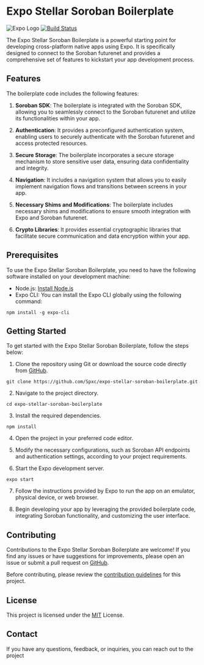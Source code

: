 # Expo Stellar Soroban Boilerplate

![Expo Logo](https://assets-global.website-files.com/5dee83171c0040227763490c/5df16d8f13f4cced330e587b_stellar-logo-solo-1.png)
[![Build Status](https://img.shields.io/travis/spxc/expo-stellar-soroban-boilerplate.svg)](https://travis-ci.org/spxc/expo-stellar-soroban-boilerplate)



The Expo Stellar Soroban Boilerplate is a powerful starting point for developing cross-platform native apps using Expo. It is specifically designed to connect to the Soroban futurenet and provides a comprehensive set of features to kickstart your app development process.

## Features

The boilerplate code includes the following features:

1. **Soroban SDK**: The boilerplate is integrated with the Soroban SDK, allowing you to seamlessly connect to the Soroban futurenet and utilize its functionalities within your app.

2. **Authentication**: It provides a preconfigured authentication system, enabling users to securely authenticate with the Soroban futurenet and access protected resources.

3. **Secure Storage**: The boilerplate incorporates a secure storage mechanism to store sensitive user data, ensuring data confidentiality and integrity.

4. **Navigation**: It includes a navigation system that allows you to easily implement navigation flows and transitions between screens in your app.

5. **Necessary Shims and Modifications**: The boilerplate includes necessary shims and modifications to ensure smooth integration with Expo and Soroban futurenet.

6. **Crypto Libraries**: It provides essential cryptographic libraries that facilitate secure communication and data encryption within your app.

## Prerequisites

To use the Expo Stellar Soroban Boilerplate, you need to have the following software installed on your development machine:

- Node.js: [Install Node.js](https://nodejs.org)
- Expo CLI: You can install the Expo CLI globally using the following command:

```shell
npm install -g expo-cli
```



## Getting Started

To get started with the Expo Stellar Soroban Boilerplate, follow the steps below:

1. Clone the repository using Git or download the source code directly from [GitHub](https://github.com/Spxc/expo-stellar-soroban-boilerplate).

 ```shell
 git clone https://github.com/Spxc/expo-stellar-soroban-boilerplate.git
```

2. Navigate to the project directory.
```shell
cd expo-stellar-soroban-boilerplate
```
3. Install the required dependencies.
```shell
npm install
```
4. Open the project in your preferred code editor.

5. Modify the necessary configurations, such as Soroban API endpoints and authentication settings, according to your project requirements.

6. Start the Expo development server.
```shell
expo start
```

7. Follow the instructions provided by Expo to run the app on an emulator, physical device, or web browser.

8. Begin developing your app by leveraging the provided boilerplate code, integrating Soroban functionality, and customizing the user interface.

## Contributing
Contributions to the Expo Stellar Soroban Boilerplate are welcome! If you find any issues or have suggestions for improvements, please open an issue or submit a pull request on [GitHub](https://github.com/Spxc/expo-stellar-soroban-boilerplate).

Before contributing, please review the [contribution guidelines](/CONTRIBUTING.md) for this project.

## License
This project is licensed under the [MIT](/LICENSE:md) License.

## Contact
If you have any questions, feedback, or inquiries, you can reach out to the project